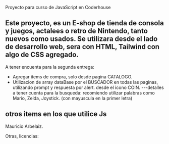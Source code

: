 ﻿Proyecto para curso de JavaScript en Coderhouse

Este proyecto, es un E-shop de tienda de consola y juegos, actalees o retro de Nintendo, tanto nuevos como usados.
Se utilizara desde el lado de desarrollo web, sera con HTML, Tailwind con algo de  CSS agregado.
------------------------------------------------------------------------------------------------------------------------------------------
A tener encuenta para la segunda entrega:

* Agregar items de compra, solo desde pagina CATALOGO. 
* Utilizacion de array dataBase por el BUSCADOR en todas las paginas, utilizando prompt y respuesta por alert.  desde el icono COIN.
  ---detalles a tener cuenta para la busqueda: recomiendo utilizar palabras como Mario, Zelda, Joystick. (con mayuscula en la primer letra)

otros items en los que utilice Js
------------------------------------------------------------------------------------------------------------------------------------------
Mauricio Arbelaiz.

Otras, licencias:

